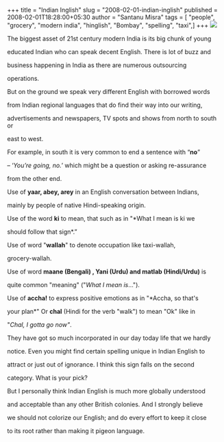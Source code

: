 +++
title = "Indian Inglish"
slug = "2008-02-01-indian-inglish"
published = 2008-02-01T18:28:00+05:30
author = "Santanu Misra"
tags = [ "people", "grocery", "modern india", "hinglish", "Bombay", "spelling", "taxi",]
+++
[![](../images/thumbnails/2008-02-01-indian-inglish-Inglish-big.jpg)](../images/2008-02-01-indian-inglish-Inglish-big.jpg)

The biggest asset of 21st century modern India is its big chunk of young
educated Indian who can speak decent English. There is lot of buzz and
business happening in India as there are numerous outsourcing
operations.

But on the ground we speak very different English with borrowed words
from Indian regional languages that do find their way into our writing,
advertisements and newspapers, TV spots and shows from north to south or
east to west.

For example, in south it is very common to end a sentence with “**no**”
– ‘*You’re going, no.*’ which might be a question or asking re-assurance
from the other end.  

Use of **yaar, abey, arey** in an English conversation between Indians,
mainly by people of native Hindi-speaking origin.

Use of the word **ki** to mean, that such as in "*What I mean is ki we
should follow that sign*.”

Use of word "**wallah**" to denote occupation like taxi-wallah,
grocery-wallah.

Use of word **maane (Bengali) , Yani (Urdu) and matlab (Hindi/Urdu)** is
quite common "meaning" ("*What I mean is*...").

Use of **accha!** to express positive emotions as in "*Accha, so that's
your plan*" Or **chal** (Hindi for the verb "walk") to mean "Ok" like in
"*Chal, I gotta go now"*.

  

They have got so much incorporated in our day today life that we hardly
notice. Even you might find certain spelling unique in Indian English to
attract or just out of ignorance. I think this sign falls on the second
category. What is your pick?

But I personally think Indian English is much more globally understood
and acceptable than any other British colonies. And I strongly believe
we should not colorize our English; and do every effort to keep it close
to its root rather than making it pigeon language.
